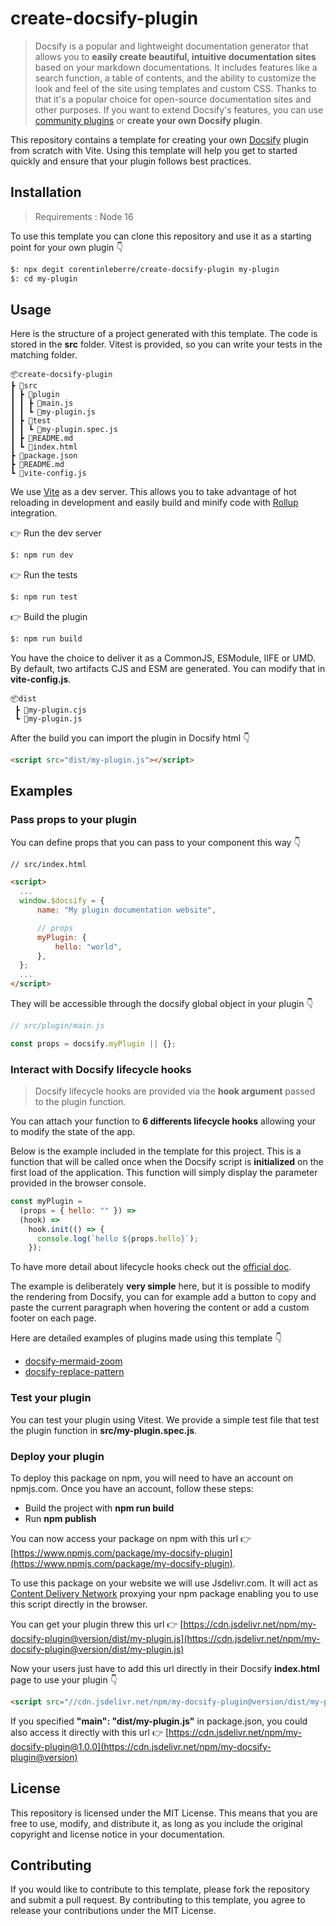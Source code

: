 # create-docsify-plugin

> Docsify is a popular and lightweight documentation generator that allows you to **easily create beautiful, intuitive documentation sites** based on your markdown documentations. It includes features like a search function, a table of contents, and the ability to customize the look and feel of the site using templates and custom CSS. Thanks to that it's a popular choice for open-source documentation sites and other purposes.
> If you want to extend Docsify's features, you can use [community plugins](https://github.com/docsifyjs/awesome-docsify#plugins) or **create your own Docsify plugin**.

This repository contains a template for creating your own [Docsify](https://docsify.js.org/#/) plugin from scratch with Vite. Using this template will help you get to started quickly and ensure that your plugin follows best practices.

## Installation

> Requirements : Node 16

To use this template you can clone this repository and use it as a starting point for your own plugin 👇

```bash
$: npx degit corentinleberre/create-docsify-plugin my-plugin
$: cd my-plugin
```

## Usage

Here is the structure of a project generated with this template. The code is stored in the **src** folder. Vitest is provided, so you can write your tests in the matching folder.

```text
📦create-docsify-plugin
┣ 📂src
┃ ┣ 📂plugin
┃ ┃ ┣ 📜main.js
┃ ┃ ┗ 📜my-plugin.js
┃ ┣ 📂test
┃ ┃ ┗ 📜my-plugin.spec.js
┃ ┣ 📜README.md
┃ ┗ 📜index.html
┣ 📜package.json
┣ 📜README.md
┗ 📜vite-config.js
```

We use [Vite](https://github.com/vitejs/vite) as a dev server. This allows you to take advantage of hot reloading in development and easily build and minify code with [Rollup](https://rollupjs.org/) integration.

👉 Run the dev server

```bash
$: npm run dev
```

👉 Run the tests

```bash
$: npm run test
```

👉 Build the plugin

```bash
$: npm run build
```

You have the choice to deliver it as a CommonJS, ESModule, IIFE or UMD. By default, two artifacts CJS and ESM are generated. You can modify that in **vite-config.js**.

```text
📦dist
 ┣ 📜my-plugin.cjs
 ┗ 📜my-plugin.js
```

After the build you can import the plugin in Docsify html 👇

```html
<script src="dist/my-plugin.js"></script>
```

## Examples

### Pass props to your plugin

You can define props that you can pass to your component this way 👇

```html
// src/index.html

<script>
  ...
  window.$docsify = {
      name: "My plugin documentation website",

      // props
      myPlugin: {
          hello: "world",
      },
  };
  ...
</script>
```

They will be accessible through the docsify global object in your plugin 👇

```javascript
// src/plugin/main.js

const props = docsify.myPlugin || {};
```

### Interact with Docsify lifecycle hooks

> Docsify lifecycle hooks are provided via the **hook argument** passed to the plugin function.

You can attach your function to **6 differents lifecycle hooks** allowing your to modify the state of the app.

Below is the example included in the template for this project. This is a function that will be called once when the Docsify script is **initialized** on the first load of the application. This function will simply display the parameter provided in the browser console.

```javascript
const myPlugin =
  (props = { hello: "" }) =>
  (hook) =>
    hook.init(() => {
      console.log(`hello ${props.hello}`);
    });
```

To have more detail about lifecycle hooks check out the [official doc](https://docsify.js.org/#/write-a-plugin?id=lifecycle-hooks).

The example is deliberately **very simple** here, but it is possible to modify the rendering from Docsify, you can for example add a button to copy and paste the current paragraph when hovering the content or add a custom footer on each page.

Here are detailed examples of plugins made using this template 👇

- [docsify-mermaid-zoom](https://github.com/corentinleberre/docsify-mermaid-zoom)
- [docsify-replace-pattern](https://github.com/corentinleberre/docsify-replace-pattern)

### Test your plugin

You can test your plugin using Vitest. We provide a simple test file that test the plugin function in **src/my-plugin.spec.js**.

### Deploy your plugin

To deploy this package on npm, you will need to have an account on npmjs.com. Once you have an account, follow these steps:

- Build the project with **npm run build**
- Run **npm publish**

You can now access your package on npm with this url 👉 [https://www.npmjs.com/package/my-docsify-plugin](https://www.npmjs.com/package/my-docsify-plugin).

To use this package on your website we will use Jsdelivr.com. It will act as [Content Delivery Network](https://en.wikipedia.org/wiki/Content_delivery_network) proxying your npm package enabling you to use this script directly in the browser.

You can get your plugin threw this url 👉 [https://cdn.jsdelivr.net/npm/my-docsify-plugin@version/dist/my-plugin.js](https://cdn.jsdelivr.net/npm/my-docsify-plugin@version/dist/my-plugin.js)

Now your users just have to add this url directly in their Docsify **index.html** page to use your plugin 👇

```html
<script src="//cdn.jsdelivr.net/npm/my-docsify-plugin@version/dist/my-plugin.js"></script>
```

If you specified **"main": "dist/my-plugin.js"** in package.json, you could also access it directly with this url 👉 [https://cdn.jsdelivr.net/npm/my-docsify-plugin@1.0.0](https://cdn.jsdelivr.net/npm/my-docsify-plugin@version)

## License

This repository is licensed under the MIT License. This means that you are free to use, modify, and distribute it, as long as you include the original copyright and license notice in your documentation.

## Contributing

If you would like to contribute to this template, please fork the repository and submit a pull request. By contributing to this template, you agree to release your contributions under the MIT License.
